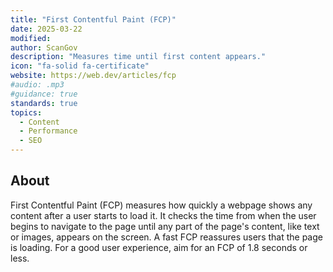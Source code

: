 ```yaml
---
title: "First Contentful Paint (FCP)"
date: 2025-03-22
modified: 
author: ScanGov
description: "Measures time until first content appears."
icon: "fa-solid fa-certificate"
website: https://web.dev/articles/fcp
#audio: .mp3
#guidance: true
standards: true
topics:
  - Content
  - Performance
  - SEO
---
```


## About

First Contentful Paint (FCP) measures how quickly a webpage shows any content after a user starts to load it. It checks the time from when the user begins to navigate to the page until any part of the page's content, like text or images, appears on the screen. A fast FCP reassures users that the page is loading. For a good user experience, aim for an FCP of 1.8 seconds or less. 